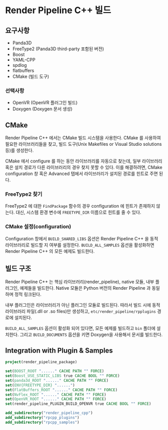 # Render Pipeline C++ 빌드

## 요구사항
- Panda3D
- FreeType2 (Panda3D third-party 포함된 버전)
- Boost
- YAML-CPP
- spdlog
- flatbuffers
- CMake (빌드 도구)

### 선택사항
- OpenVR (OpenVR 플러그인 빌드)
- Doxygen (Doxygen 문서 생성)



## CMake
Render Pipeline C++ 에서는 CMake 빌드 시스템을 사용한다.
CMake 를 사용하여 필요한 라이브러리들을 찾고, 빌드 도구(Unix Makefiles or Visual Studio solutions 등)를 생성한다.

CMake 에서 configure 를 하는 동안 라이브러리를 자동으로 찾는데, 일부 라이브러리 혹은 설치 경로가 다른 라이브러리의 경우
찾지 못할 수 있다.
이를 해결하려면, CMake configuration 창 혹은 Advanced 탭에서 라이브러리가 설치된 경로를 힌트로 주면 된다.

### FreeType2 찾기
FreeType2 에 대한 `FindPackage` 함수의 경우 configuration 에 힌트가 존재하지 않는다.
대신, 시스템 환경 변수에 `FREETYPE_DIR` 이름으로 힌트를 줄 수 있다.

### CMake 설정(configuration)
Configuration 창에서 `BUILD_SHARED_LIBS` 옵션은 Render Pipeline C++ 을 동적 라이브러리로 빌드할 지 여부를 설정한다.
`BUILD_ALL_SAMPLES` 옵션을 활성화하면 Render Pipeline C++ 의 모든 예제도 빌드한다.



## 빌드 구조
Render Pipeline C++ 는 핵심 라이브러리(render_pipeline), native 모듈, 내부 플러그인, 예제들을 빌드한다.
Native 모듈은 Python 버전의 Render Pipeline 과 동일하며 정적 링크된다.

내부 플러그인은 라이브러리가 아닌 플러그인 모듈로 빌드된다. 따라서 빌드 시에 동적 라이브러리 파일(.dll or .so files)만 생성하고,
`etc/render_pipeline/rpplugins` 경로에 설치된다.

`BUILD_ALL_SAMPLES` 옵션이 활성화 되어 있다면, 모든 예제를 빌드하고 `bin` 폴더에 설치한다.
그리고 `BUILD_DOCUMENTS` 옵션을 키면 Doxygen을 사용해서 문서를 빌드한다.



## Integration with Plugin & Samples
```cmake
project(render_pipeline_package)

set(BOOST_ROOT "......" CACHE PATH "" FORCE)
set(Boost_USE_STATIC_LIBS true CACHE BOOL "" FORCE)
set(panda3d_ROOT "......" CACHE PATH "" FORCE)
set(ENV{FREETYPE_DIR} "......")
set(FlatBuffers_ROOT "......" CACHE PATH "" FORCE)
set(NvFlex_ROOT "......" CACHE PATH "" FORCE)
set(OpenVR_ROOT "......" CACHE PATH "" FORCE)
set(render_pipeline_PLUGIN_BUILD_OPENVR true CACHE BOOL "" FORCE)

add_subdirectory("render_pipeline_cpp")
add_subdirectory("rpcpp_plugins")
add_subdirectory("rpcpp_samples")
```

